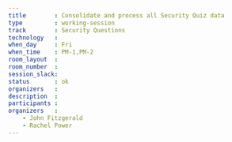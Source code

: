 ```yaml
---
title        : Consolidate and process all Security Quiz data
type         : working-session
track        : Security Questions
technology   :
when_day     : Fri
when_time    : PM-1,PM-2
room_layout  :
room_number  :
session_slack:
status       : ok
organizers   :
description  :
participants :
organizers   :
    - John Fitzgerald
    - Rachel Power
---
```

